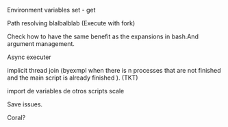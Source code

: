 Environment variables set - get

Path resolving blalbalblab (Execute with fork)

Check how to have the same benefit as the expansions in bash.And argument management.

Async executer 

implicit thread join (byexmpl when there is n processes that are not finished and the main script is already finished ). (TKT)

import de variables de otros scripts scale

Save issues.

Coral?

